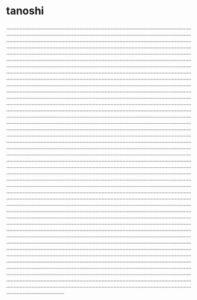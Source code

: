 # tanoshi
...............................................................................................................................................................................................................................................................................................................................................................................................................................................................................................................................................................................................................................................................................................................................................................................................................................................................................................................................................................................................................................................................................................................................................................................................................................................................................................................................................................................................................................................................................................................................................................................................................................................................................................................................................................................................................................................................................................................................................................................................................................................................................................................................................................................................................................................................................................................................................................................................................................................................................................................................................................................................................................................................................................................................................................................................................................................................................................................................................................................................................................................................................................................................................................................................................................................................................................................................................................................................................................................................................................................................................................................................................................................................................................................................................................................................................................................................................................................................................................................................................................................................................................................................................................................................................................................................................................................................................................................................................................................................................................................................................................................................................................................................................................................................................................................................................................................................................................................................................................................................................................................................................................................................................................................................................................................................................................................................................................................................................................................................